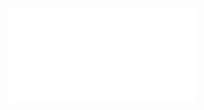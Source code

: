 ![](Notatki/Semestr%204/Algorytmy%20i%20złożoność%20obliczeniowa/Wykłady/Wykład%205/sdizo_2020_wyklad_4.pdf)